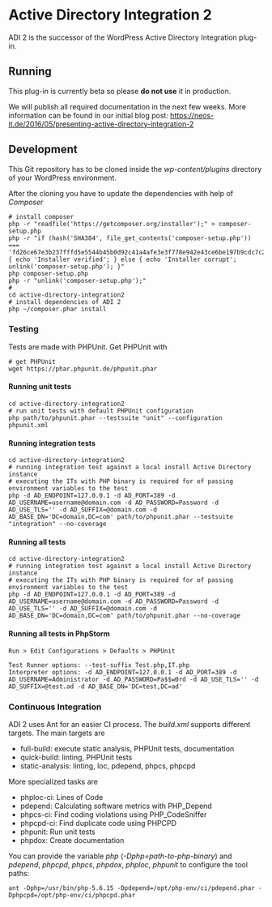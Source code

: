 # Active Directory Integration 2
ADI 2 is the successor of the WordPress Active Directory Integration plug-in.

## Running
This plug-in is currently beta so please __do not use__ it in production.

We will publish all required documentation in the next few weeks. More information can be found in our initial blog post: https://neos-it.de/2016/05/presenting-active-directory-integration-2

## Development
This Git repository has to be cloned inside the *wp-content/plugins* directory of your WordPress environment.

After the cloning you have to update the dependencies with help of *Composer*

	# install composer
	php -r "readfile('https://getcomposer.org/installer');" > composer-setup.php
	php -r "if (hash('SHA384', file_get_contents('composer-setup.php')) === 'fd26ce67e3b237fffd5e5544b45b0d92c41a4afe3e3f778e942e43ce6be197b9cdc7c251dcde6e2a52297ea269370680') { echo 'Installer verified'; } else { echo 'Installer corrupt'; unlink('composer-setup.php'); }"
	php composer-setup.php
	php -r "unlink('composer-setup.php');"
	#
	cd active-directory-integration2
	# install dependencies of ADI 2
	php ~/composer.phar install

	
### Testing
Tests are made with PHPUnit. Get PHPUnit with

	# get PHPUnit
	wget https://phar.phpunit.de/phpunit.phar

#### Running unit tests

 	cd active-directory-integration2
	# run unit tests with default PHPUnit configuration
	php path/to/phpunit.phar --testsuite "unit" --configuration phpunit.xml

#### Running integration tests 

	cd active-directory-integration2
	# running integration test against a local install Active Directory instance
	# executing the ITs with PHP binary is required for of passing environment variables to the test
	php -d AD_ENDPOINT=127.0.0.1 -d AD_PORT=389 -d AD_USERNAME=username@domain.com -d AD_PASSWORD=Password -d AD_USE_TLS='' -d AD_SUFFIX=@domain.com -d AD_BASE_DN='DC=domain,DC=com' path/to/phpunit.phar --testsuite "integration" --no-coverage

#### Running all tests

	cd active-directory-integration2
	# running integration test against a local install Active Directory instance
	# executing the ITs with PHP binary is required for of passing environment variables to the test
	php -d AD_ENDPOINT=127.0.0.1 -d AD_PORT=389 -d AD_USERNAME=username@domain.com -d AD_PASSWORD=Password -d AD_USE_TLS='' -d AD_SUFFIX=@domain.com -d AD_BASE_DN='DC=domain,DC=com' path/to/phpunit.phar --no-coverage

#### Running all tests in PhpStorm
	
	Run > Edit Configurations > Defaults > PHPUnit
	
	Test Runner options: --test-suffix Test.php,IT.php
	Interpreter options: -d AD_ENDPOINT=127.0.0.1 -d AD_PORT=389 -d AD_USERNAME=Administrator -d AD_PASSWORD=Pa$$w0rd -d AD_USE_TLS='' -d AD_SUFFIX=@test.ad -d AD_BASE_DN='DC=test,DC=ad'

### Continuous Integration
ADI 2 uses Ant for an easier CI process. The *build.xml* supports different targets. The main targets are

 - full-build: execute static analysis, PHPUnit tests, documentation
 - quick-build: linting, PHPUnit tests
 - static-analysis: linting, loc, pdepend, phpcs, phpcpd

More specialized tasks are

 - phploc-ci: Lines of Code
 - pdepend: Calculating software metrics with PHP_Depend
 - phpcs-ci: Find coding violations using PHP_CodeSniffer
 - phpcpd-ci: Find duplicate code using PHPCPD
 - phpunit: Run unit tests
 - phpdox: Create documentation

You can provide the variable *php* (*-Dphp=path-to-php-binary*) and *pdepend*, *phpcpd*, *phpcs*, *phpdox*, *phploc*, *phpunit* to configure the tool paths:

	ant -Dphp=/usr/bin/php-5.6.15 -Dpdepend=/opt/php-env/ci/pdepend.phar -Dphpcpd=/opt/php-env/ci/phpcpd.phar
	

